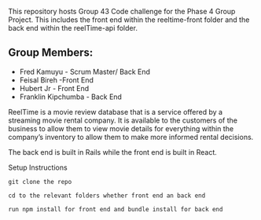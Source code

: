 This repository hosts Group 43 Code challenge for the Phase 4 Group Project.
This includes the front end within the reeltime-front folder and the back end within the reelTime-api folder.


## Group Members:

- Fred Kamuyu - Scrum Master/ Back End
- Feisal Bireh -Front End
- Hubert Jr - Front End
- Franklin Kipchumba - Back End


ReelTime is a movie review database that is a service offered by a streaming movie rental company. It is available to the customers of the business to allow them to view movie details for everything within the company’s inventory to allow them to make more informed rental decisions.

The back end is built in Rails while the front end is built in React.

Setup Instructions

`git clone the repo`

`cd to the relevant folders whether front end an back end`

`run npm install for front end and bundle install for back end`

